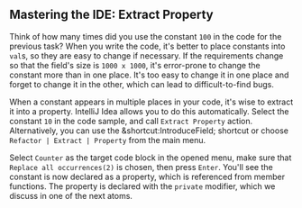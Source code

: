 ## Mastering the IDE: Extract Property

Think of how many times did you use the constant `100` in the code for
the previous task? When you write the code, it's better to place  constants
into `val`s, so they are easy to change if necessary. If the requirements
change so that the field's size is `1000 x 1000`, it's error-prone to change
the constant more than in one place. It's too easy to change it in one place
and forget to change it in the other, which can lead to difficult-to-find bugs.

When a constant appears in multiple places in your code, it's wise to extract
it into a property. IntelliJ Idea allows you to do this automatically. Select
the constant `10` in the code sample, and call
<span class="control">`Extract Property`</span> action.
Alternatively, you can use the 
<span class="shortcut">&shortcut:IntroduceField;</span> shortcut or choose
<span class="control">`Refactor | Extract | Property`</span> from the main
menu.

Select `Counter` as the target code block in the opened menu, 
make sure that <span class="control">`Replace all occurrences(2)`</span> is
chosen, then press `Enter`. You'll see the constant is now declared as a
property, which is referenced from member functions. The property is declared
with the `private` modifier, which we discuss in one of the next atoms.